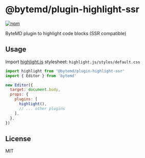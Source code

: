 # @bytemd/plugin-highlight-ssr

[![npm](https://img.shields.io/npm/v/@bytemd/plugin-highlight-ssr.svg)](https://npm.im/@bytemd/plugin-highlight-ssr)

ByteMD plugin to highlight code blocks (SSR compatible)

## Usage

Import [highlight.js](https://highlightjs.org/) stylesheet: `highlight.js/styles/default.css`

```js
import highlight from '@bytemd/plugin-highlight-ssr'
import { Editor } from 'bytemd'

new Editor({
  target: document.body,
  props: {
    plugins: [
      highlight(),
      // ... other plugins
    ],
  },
})
```

## License

MIT
